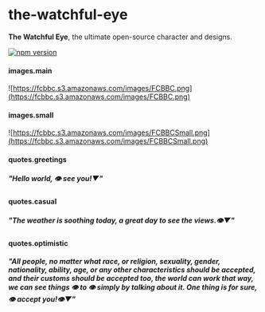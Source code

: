 # the-watchful-eye
**The Watchful Eye**, the ultimate open-source character and designs.

[![npm version](https://badge.fury.io/js/the-watchful-eye.svg)](https://badge.fury.io/js/the-watchful-eye)

#### images.main
![https://fcbbc.s3.amazonaws.com/images/FCBBC.png](https://fcbbc.s3.amazonaws.com/images/FCBBC.png)

#### images.small
![https://fcbbc.s3.amazonaws.com/images/FCBBCSmall.png](https://fcbbc.s3.amazonaws.com/images/FCBBCSmall.png)


#### quotes.greetings
##### *"Hello world, 👁 see you!▼"*

#### quotes.casual
##### *"The weather is soothing today, a great day to see the views.👁▼"*

#### quotes.optimistic
##### *"All people, no matter what race, or religion, sexuality, gender, nationality, ability, age, or any other characteristics should be accepted, and their customs should be accepted too, the world can work that way, we can see things 👁 to 👁 simply by talking about it. One thing is for sure, 👁 accept you!👁▼"*